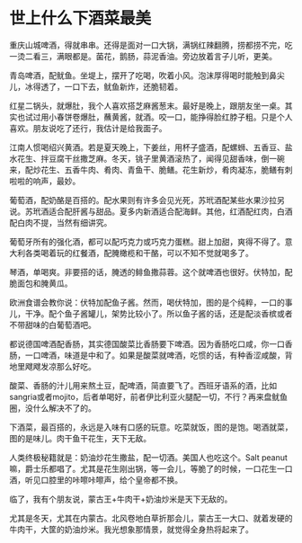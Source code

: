 # 世上什么下酒菜最美

重庆山城啤酒，得就串串。还得是面对一口大锅，满锅红辣翻腾，捞都捞不完，吃一烫二看三，满眼都是。菌花，鹅肠，蒜泥香油。旁边放着言子儿听，更美。 

青岛啤酒，配鱿鱼。坐堤上，摆开了吃喝，吹着小风。泡沫厚得喝时能触到鼻尖儿，冰得透了，一口下去，鱿鱼新炸，还脆韧着。 

红星二锅头，就爆肚，我个人喜欢搭芝麻酱葱末。最好是晚上，跟朋友坐一桌。其实也试过用小春饼卷爆肚，蘸黄酱，就酒。咬一口，能挣得脸红脖子粗。只是个人喜欢。朋友说吃了还行，我估计是给我面子。 

江南人惯喝绍兴黄酒。若是夏天晚上，下姜丝，用杯子盛酒，配螺蛳、五香豆、盐水花生、拌豆腐干丝撒芝麻。冬天，铫子里黄酒滚热了，闻得见甜香味，倒一碗来，配炒花生、五香牛肉、肴肉、青鱼干、脆鳝。花生新炒，肴肉凝冻，脆鳝有刺啦啦的响声，最妙。 

葡萄酒，配奶酪是百搭的。配水果则有许多会见光死，苏玳酒配某些水果沙拉另说。苏玳酒适合配肝酱与甜品。夏多内新酒适合配海鲜。其他，红酒配红肉，白酒配白肉不提，当然有细讲究。 

葡萄牙所有的强化酒，都可以配巧克力或巧克力蛋糕。甜上加甜，爽得不得了。意大利各类喝着玩的红餐酒，配腌橄榄和干酪，可以不知不觉就喝多了。 

琴酒，单喝爽。非要搭的话，腌透的鲱鱼撒蒜蓉。这个就啤酒也很好。伏特加，配脆面包和腌黄瓜。 

欧洲食谱会教你说：伏特加配鱼子酱。然而，喝伏特加，图的是个纯粹，一口的事儿，干净。配个鱼子酱罐儿，架势比较小了。所以鱼子酱的话，还是配淡香槟或者不带甜味的白葡萄酒吧。 

都说德国啤酒配香肠，其实德国酸菜比香肠要下啤酒。因为香肠吃口咸，你一口香肠，一口啤酒，味道是中和了。如果是酸菜就啤酒，吃惯的话，有种香涩咸酸，背地里飕飕发凉那么好吃。 

酸菜、香肠的汁儿用来熬土豆，配啤酒，简直要飞了。西班牙语系的酒，比如sangria或者mojito，后者单喝好，前者伊比利亚火腿配一切，不行？再来盘鱿鱼圈，没什么解决不了的。 

下酒菜，最百搭的，永远是入味有口感的玩意。吃菜就饭，图的是饱。喝酒就菜，图的是味儿。肉干鱼干花生，天下无敌。 

人类终极秘籍就是：奶油炒花生撒盐，配一切酒。美国人也吃这个。Salt peanut嘛，爵士乐都唱了。尤其是花生刚出锅，等一会儿，等脆了的时候，一口花生一口酒，听见口腔里的咔嚓咔嚓声，给个皇帝都不换。 

临了，我有个朋友说，蒙古王+牛肉干+奶油炒米是天下无敌的。 

尤其是冬天，尤其在内蒙古。北风卷地白草折那会儿，蒙古王一大口、就着发硬的牛肉干，大筐的奶油炒米。我光想象那情景，就觉得全身热将起来了。
